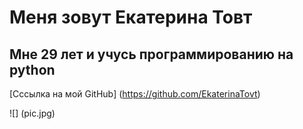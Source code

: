 # Меня зовут Екатерина Товт
## Мне 29 лет и учусь программированию на python
[Сссылка на мой GitHub] (https://github.com/EkaterinaTovt)

![] (pic.jpg)
